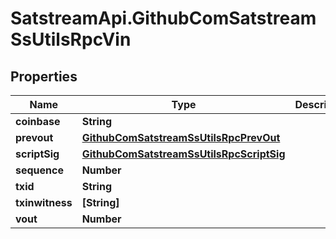 # SatstreamApi.GithubComSatstreamSsUtilsRpcVin

## Properties
Name | Type | Description | Notes
------------ | ------------- | ------------- | -------------
**coinbase** | **String** |  | [optional] 
**prevout** | [**GithubComSatstreamSsUtilsRpcPrevOut**](GithubComSatstreamSsUtilsRpcPrevOut.md) |  | [optional] 
**scriptSig** | [**GithubComSatstreamSsUtilsRpcScriptSig**](GithubComSatstreamSsUtilsRpcScriptSig.md) |  | [optional] 
**sequence** | **Number** |  | [optional] 
**txid** | **String** |  | [optional] 
**txinwitness** | **[String]** |  | [optional] 
**vout** | **Number** |  | [optional] 
